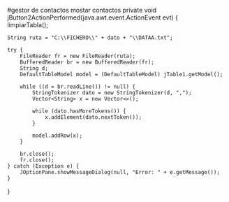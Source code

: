 #gestor de contactos mostar contactos 
private void jButton2ActionPerformed(java.awt.event.ActionEvent evt) {                                         
    limpiarTabla();
    
    String ruta = "C:\\FICHERO\\" + dato + "\\DATAA.txt";

    try {
        FileReader fr = new FileReader(ruta);
        BufferedReader br = new BufferedReader(fr);
        String d;
        DefaultTableModel model = (DefaultTableModel) jTable1.getModel();

        while ((d = br.readLine()) != null) {
            StringTokenizer dato = new StringTokenizer(d, ",");
            Vector<String> x = new Vector<>();
            
            while (dato.hasMoreTokens()) {
                x.addElement(dato.nextToken());
            }
            
            model.addRow(x);
        }

        br.close();
        fr.close();
    } catch (Exception e) {
        JOptionPane.showMessageDialog(null, "Error: " + e.getMessage());
    }
}


